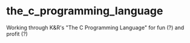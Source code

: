 # the_c_programming_language
Working through K&amp;R's "The C Programming Language" for fun (?) and profit (?)
